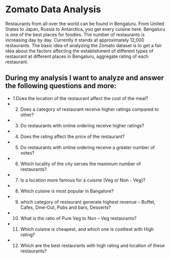 # Zomato Data Analysis
Restaurants from all over the world can be found in Bengaluru. From United States to Japan, Russia to Antarctica, you get every cuisine here. Bengaluru is one of the best places for foodies. 
The number of restaurants is increasing day by day. Currently it stands at approximately 12,000 restaurants. 
The basic idea of analyzing the Zomato dataset is to get a fair idea about the factors affecting the establishment of different types of restaurant at different places in Bengaluru, aggregate rating of each restaurant. 

## During my analysis I want to analyze and answer the following questions and more:
- 1.Does the location of the restaurant affect the cost of the meal?
- 2. Does a category of restaurant receive higher ratings compared to other?
- 3. Do restaurants with online ordering receive higher ratings?
- 4. Does the rating affect the price of the restaurant?
- 5. Do restaurants with online ordering receive a greater number of votes?
- 6. Which locality of the city serves the maximum number of restaurants?
- 7. Is a location more famous for a cuisine (Veg or Non - Veg)?
- 8. Which cuisine is most popular in Bangalore?
- 9. which category of restaurant generate highest revenue – Buffet, Cafes, Dine-Out, Pubs and bars, Desserts?
- 10. What is the ratio of Pure Veg to Non – Veg restaurants?
- 11. Which cuisine is cheapest, and which one is costliest with High rating?
- 12. Which are the best restaurants with high rating and location of these restaurants?
